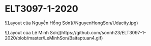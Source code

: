 # ELT3097-1-2020
<p> ![Layout của Nguyễn Hồng Sơn](/NguyenHongSon/Udacity.ipg) </p>
<p>![Layout của Lê Minh Sơn](https://github.com/sonnh23/ELT3097-1-2020/blob/master/LeMinhSon/Baitaptuan4.gif) </p>
